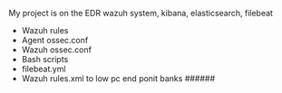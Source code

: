 My project is on the EDR wazuh system, kibana, elasticsearch, filebeat
- Wazuh rules
- Agent ossec.conf
- Wazuh ossec.conf
- Bash scripts
- filebeat.yml
- Wazuh rules.xml
to low pc end ponit banks ######

